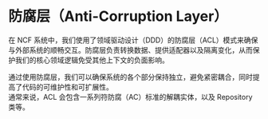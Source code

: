 ﻿# 防腐层（Anti-Corruption Layer）  
  
在 NCF 系统中，我们使用了领域驱动设计（DDD）的防腐层（ACL）模式来确保与外部系统的顺畅交互。防腐层负责转换数据、提供适配器以及隔离变化，从而保护我们的核心领域逻辑免受其他上下文的负面影响。  
  
通过使用防腐层，我们可以确保系统的各个部分保持独立，避免紧密耦合，同时提高了代码的可维护性和可扩展性。  
通常来说，ACL 会包含一系列符防腐（AC）标准的解耦实体，以及 Repository 类等。